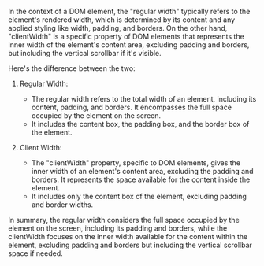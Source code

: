 

In the context of a DOM element, the "regular width" typically refers to the element's rendered width, which is determined by its content and any applied styling like width, padding, and borders. On the other hand, "clientWidth" is a specific property of DOM elements that represents the inner width of the element's content area, excluding padding and borders, but including the vertical scrollbar if it's visible.

Here's the difference between the two:

1. Regular Width:
   - The regular width refers to the total width of an element, including its content, padding, and borders. It encompasses the full space occupied by the element on the screen.
   - It includes the content box, the padding box, and the border box of the element.

2. Client Width:
   - The "clientWidth" property, specific to DOM elements, gives the inner width of an element's content area, excluding the padding and borders. It represents the space available for the content inside the element.
   - It includes only the content box of the element, excluding padding and border widths.

In summary, the regular width considers the full space occupied by the element on the screen, including its padding and borders, while the clientWidth focuses on the inner width available for the content within the element, excluding padding and borders but including the vertical scrollbar space if needed.